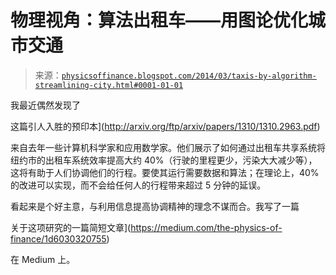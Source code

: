 <!--yml

分类：未分类

日期：2024-05-18 06:51:58

-->

# 物理视角：算法出租车——用图论优化城市交通

> 来源：[`physicsoffinance.blogspot.com/2014/03/taxis-by-algorithm-streamlining-city.html#0001-01-01`](http://physicsoffinance.blogspot.com/2014/03/taxis-by-algorithm-streamlining-city.html#0001-01-01)

我最近偶然发现了

这篇引人入胜的预印本](http://arxiv.org/ftp/arxiv/papers/1310/1310.2963.pdf)

来自去年一些计算机科学家和应用数学家。他们展示了如何通过出租车共享系统将纽约市的出租车系统效率提高大约 40%（行驶的里程更少，污染大大减少等），这将有助于人们协调他们的行程。要使其运行需要数据和算法；在理论上，40%的改进可以实现，而不会给任何人的行程带来超过 5 分钟的延误。

看起来是个好主意，与利用信息提高协调精神的理念不谋而合。我写了一篇

关于这项研究的一篇简短文章](https://medium.com/the-physics-of-finance/1d6030320755)

在 Medium 上。
